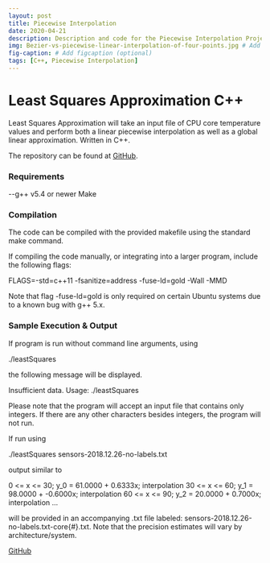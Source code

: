 ```yaml
---
layout: post
title: Piecewise Interpolation
date: 2020-04-21
description: Description and code for the Piecewise Interpolation Project. # Add post description (optional)
img: Bezier-vs-piecewise-linear-interpolation-of-four-points.jpg # Add image post (optional)
fig-caption: # Add figcaption (optional)
tags: [C++, Piecewise Interpolation]
---
```


<h1> Least Squares Approximation C++ </h1>

Least Squares Approximation will take an input file of CPU core temperature values and perform both a linear piecewise interpolation as well as a global linear approximation. Written in C++.

The repository can be found at [GitHub][1].

[1]: https://github.com/LightWaveEmpire/Piecewise-Interpolation       "Piecewise-Interpolation"

<h3> Requirements </h3>

--g++ v5.4 or newer Make

<h3> Compilation </h3>

The code can be compiled with the provided makefile using the standard make command.

If compiling the code manually, or integrating into a larger program, include the following flags:

FLAGS=-std=c++11 -fsanitize=address -fuse-ld=gold -Wall -MMD

Note that flag -fuse-ld=gold is only required on certain Ubuntu systems due to a known bug with g++ 5.x.

<h3> Sample Execution & Output </h3>

If program is run without command line arguments, using

./leastSquares

the following message will be displayed.

Insufficient data.
Usage: ./leastSquares <filename>

Please note that the program will accept an input file that contains only integers. If there are any other characters besides integers, the program will not run.

If run using

./leastSquares sensors-2018.12.26-no-labels.txt

output similar to

0 <= x <= 30; y_0 = 61.0000 + 0.6333x; interpolation
30 <= x <= 60; y_1 = 98.0000 + -0.6000x; interpolation
60 <= x <= 90; y_2 = 20.0000 + 0.7000x; interpolation
...

will be provided in an accompanying .txt file labeled: sensors-2018.12.26-no-labels.txt-core{#}.txt. Note that the precision estimates will vary by architecture/system.

[GitHub][1]

[1]: https://github.com/LightWaveEmpire/Piecewise-Interpolation       "Piecewise-Interpolation"



